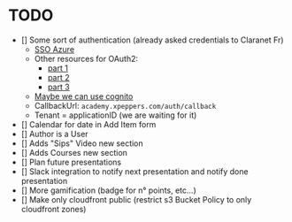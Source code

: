 # TODO

- [] Some sort of authentication (already asked credentials to Claranet Fr)
     - [SSO Azure](https://docs.microsoft.com/en-us/azure/active-directory/develop/v2-oauth2-auth-code-flow)
     - Other resources for OAuth2:
        - [part 1](https://dzone.com/articles/getting-access-token-for-microsoft-graph-using-oau)
        - [part 2](https://dzone.com/articles/getting-access-token-for-microsoft-graph-using-oau-2)
        - [part 3](https://dzone.com/articles/getting-access-token-for-microsoft-graph-using-oau-1)
     - [Maybe we can use cognito](https://www.idea11.com.au/how-to-set-up-aws-cognito-federation-office365/)
     - CallbackUrl: `academy.xpeppers.com/auth/callback`
     - Tenant = applicationID (we are waiting for it)
- [] Calendar for date in Add Item form
- [] Author is a User
- [] Adds "Sips" Video new section
- [] Adds Courses new section
- [] Plan future presentations
- [] Slack integration to notify next presentation and notify done presentation
- [] More gamification (badge for n° points, etc...)
- [] Make only cloudfront public (restrict s3 Bucket Policy to only cloudfront zones)